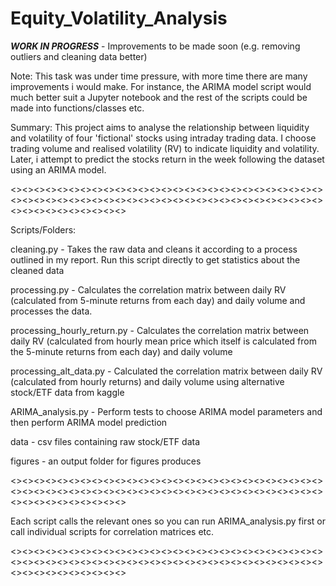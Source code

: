 # Equity_Volatility_Analysis

***WORK IN PROGRESS*** - Improvements to be made soon (e.g. removing outliers and cleaning data better)

Note: This task was under time pressure, with more time there are many improvements i would make. For instance, the ARIMA model script would much better
suit a Jupyter notebook and the rest of the scripts could be made into functions/classes etc.


Summary: This project aims to analyse the relationship between liquidity and volatility of four 'fictional' stocks using intraday trading data. I choose
trading volume and realised volatility (RV) to indicate liquidity and volatility. Later, i attempt to predict the stocks return in the week following the 
dataset using an ARIMA model.

<><><><><><><><><><><><><><><><><><><><><><><><><><><><><><><><><><><><><><><><><><><><><><><><><><><><><><><><><><><><><><><><>

Scripts/Folders:

cleaning.py - Takes the raw data and cleans it according to a process outlined in my report. Run this script directly to get statistics about the cleaned
data

processing.py - Calculates the correlation matrix between daily RV (calculated from 5-minute returns from each day) and daily volume and processes the data.

processing_hourly_return.py - Calculates the correlation matrix between daily RV (calculated from hourly mean price which itself is calculated 
from the 5-minute returns from each day) and daily volume

processing_alt_data.py - Calculated the correlation matrix between daily RV (calculated from hourly returns) and daily volume using alternative stock/ETF 
data from kaggle

ARIMA_analysis.py - Perform tests to choose ARIMA model parameters and then perform ARIMA model prediction

data - csv files containing raw stock/ETF data

figures - an output folder for figures produces

<><><><><><><><><><><><><><><><><><><><><><><><><><><><><><><><><><><><><><><><><><><><><><><><><><><><><><><><><><><><><><><><>

Each script calls the relevant ones so you can run ARIMA_analysis.py first or call individual scripts for correlation matrices etc.

<><><><><><><><><><><><><><><><><><><><><><><><><><><><><><><><><><><><><><><><><><><><><><><><><><><><><><><><><><><><><><><><>





